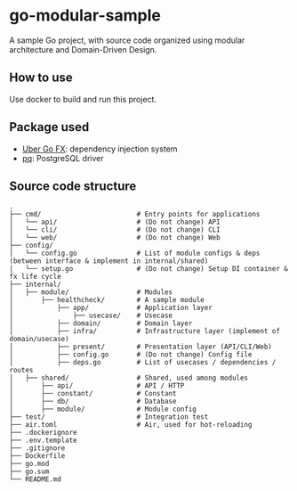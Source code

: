 # go-modular-sample

A sample Go project, with source code organized using modular architecture and Domain-Driven Design.

## How to use

Use docker to build and run this project.

## Package used

- [Uber Go FX](https://github.com/uber-go/fx): dependency injection system
- [pq](https://github.com/lib/pq): PostgreSQL driver

## Source code structure

```
.
├── cmd/                        # Entry points for applications
│   └── api/                    # (Do not change) API
│   └── cli/                    # (Do not change) CLI
│   └── web/                    # (Do not change) Web
├── config/
│   └── config.go               # List of module configs & deps (between interface & implement in internal/shared)
│   └── setup.go                # (Do not change) Setup DI container & fx life cycle
├── internal/
│   ├── module/                 # Modules
│       ├── healthcheck/        # A sample module
│           ├── app/            # Application layer
│               ├── usecase/    # Usecase
│           ├── domain/         # Domain layer
│           ├── infra/          # Infrastructure layer (implement of domain/usecase)
│           ├── present/        # Presentation layer (API/CLI/Web)
│           ├── config.go       # (Do not change) Config file
│           ├── deps.go         # List of usecases / dependencies / routes
│   ├── shared/                 # Shared, used among modules
│       ├── api/                # API / HTTP
│       ├── constant/           # Constant
│       ├── db/                 # Database
│       ├── module/             # Module config
├── test/                       # Integration test
├── air.toml                    # Air, used for hot-reloading
├── .dockerignore
├── .env.template
├── .gitignore
├── Dockerfile
├── go.mod
├── go.sum
└── README.md
```

